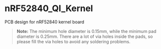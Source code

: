 # nRF52840_QI_Kernel
PCB design for nRF52840 kernel board


> **Note:** The minimum hole diameter is 0.15mm, while the minimum pad diameter is 0.25mm. There are a lot of via holes inside the pads, so please fill the via holes to avoid any soldering problems.